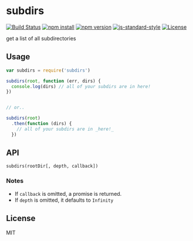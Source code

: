 # subdirs

[![Build Status](http://img.shields.io/travis/jarofghosts/subdirs.svg?style=flat-square)](https://travis-ci.org/jarofghosts/subdirs)
[![npm install](http://img.shields.io/npm/dm/subdirs.svg?style=flat-square)](https://www.npmjs.org/package/subdirs)
[![npm version](https://img.shields.io/npm/v/subdirs.svg?style=flat-square)](https://www.npmjs.org/package/subdirs)
[![js-standard-style](https://img.shields.io/badge/code%20style-standard-brightgreen.svg?style=flat-square)](https://github.com/feross/standard)
[![License](https://img.shields.io/npm/l/subdirs.svg?style=flat-square)](https://github.com/jarofghosts/subdirs/blob/master/LICENSE)

get a list of all subdirectories

## Usage

```js
var subdirs = require('subdirs')

subdirs(root, function (err, dirs) {
  console.log(dirs) // all of your subdirs are in here!
})


// or..

subdirs(root)
  .then(function (dirs) {
    // all of your subdirs are in _here!_
  })
```

## API

`subdirs(rootDir[, depth, callback])`

### Notes

* If `callback` is omitted, a promise is returned.
* If `depth` is omitted, it defaults to `Infinity`

## License

MIT
